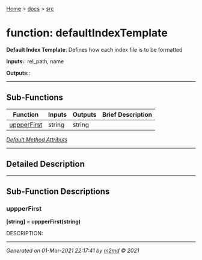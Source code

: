 [Home](../index.md) > [docs](../docs_index.md) > [src](src_index.md)  


# function: defaultIndexTemplate

**Default Index Template**: Defines how each index file is to be formatted

**Inputs:**: rel_path, name

**Outputs:**: 

 ***

## Sub-Functions

| Function | Inputs | Outputs | Brief Description |
| -------- | ------ | ------- | ----------------- |
| [uppperFirst](#uppperfirst) | string | string |  |


[*Default Method Attributs*](https://www.mathworks.com/help/matlab/matlab_oop/method-attributes.html)

 ***

## Detailed Description



 ***

## Sub-Function Descriptions

### uppperFirst

**[string] = uppperFirst(string)**

DESCRIPTION: 



***

*Generated on 01-Mar-2021 22:17:41 by [m2md](https://github.com/crgnam-research/m2md) © 2021*